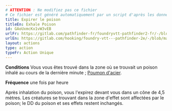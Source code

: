 ```yaml
---
# ATTENTION : Ne modifiez pas ce fichier
# Ce fichier est généré automatiquement par un script d'après les données du module Foundry VTT officiel et de sa traduction
title: Expirer le poison
titleEn: Exhale Poison
id: GAoUxmcKx1vW3vEB
urlFr: https://gitlab.com/pathfinder-fr/foundryvtt-pathfinder2-fr/-/blob/master/data/actions/GAoUxmcKx1vW3vEB.htm
urlEn: https://gitlab.com/hooking/foundry-vtt---pathfinder-2e/-/blob/master/packs/data/actions.db/exhale-poison.json
layout: actions
type: action
typeFr: Action Unique
---
```

**Conditions** Vous vous êtes trouvé dans la zone où se trouvait un poison inhalé au cours de la dernière minute ; [Poumon d'acier](../dons/poumon-d-acier.md).

**Fréquence** une fois par heure

Après inhalation du poison, vous l'expirez devant vous dans un cône de 4,5 mètres. Les créatures se trouvant dans la zone d'effet sont affectées par le poison; le DD du poison et ses effets restent inchangés.
